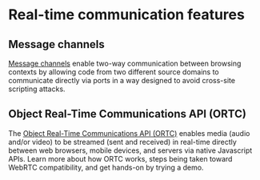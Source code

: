 # Real-time communication features

## Message channels

[Message channels](./message-channels) enable two-way communication between browsing contexts by allowing code from two different source domains to communicate directly via ports in a way designed to avoid cross-site scripting attacks.

## Object Real-Time Communications API (ORTC)

The [Object Real-Time Communications API (ORTC)](./object-RTC-API) enables media (audio and/or video) to be streamed (sent and received) in real-time directly between web browsers, mobile devices, and servers via native Javascript APIs. Learn more about how ORTC works, steps being taken toward WebRTC compatibility, and get hands-on by trying a demo.


